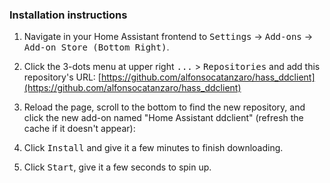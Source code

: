 ### Installation instructions
1. Navigate in your Home Assistant frontend to <kbd>Settings</kbd> -> <kbd>Add-ons</kbd> -> <kbd>Add-on Store (Bottom Right)</kbd>.

2. Click the 3-dots menu at upper right <kbd>...</kbd> > <kbd>Repositories</kbd> and add this repository's URL: [https://github.com/alfonsocatanzaro/hass_ddclient](https://github.com/alfonsocatanzaro/hass_ddclient)

3. Reload the page, scroll to the bottom to find the new repository, and click the new add-on named "Home Assistant ddclient" (refresh the cache if it doesn't appear):

4. Click <kbd>Install</kbd> and give it a few minutes to finish downloading.

5. Click <kbd>Start</kbd>, give it a few seconds to spin up.


